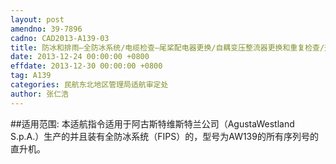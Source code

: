 ```yaml
---
layout: post
amendno: 39-7896
cadno: CAD2013-A139-03
title: 防冰和排雨–全防冰系统/电缆检查–尾桨配电器更换/自耦变压整流器更换和重复检查/交流发电机控制器更换
date: 2013-12-24 00:00:00 +0800
effdate: 2013-12-30 00:00:00 +0800
tag: A139
categories: 民航东北地区管理局适航审定处
author: 张仁浩
---
```


##适用范围:
本适航指令适用于阿古斯特维斯特兰公司（AgustaWestland S.p.A.）生产的并且装有全防冰系统（FIPS）的，型号为AW139的所有序列号的直升机。

